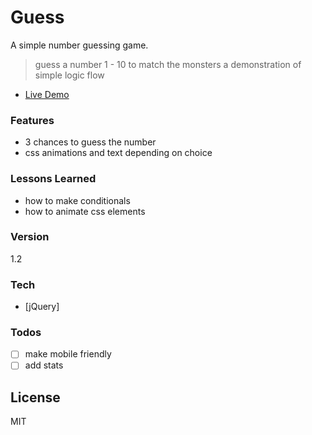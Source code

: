 # Guess

A simple number guessing game.
> guess a number 1 - 10 to match the monsters
> a demonstration of simple logic flow 

- [Live Demo](http://nealcloud.github.io/guess) 

### Features
  - 3 chances to guess the number
  - css animations and text depending on choice
  
### Lessons Learned
 - how to make conditionals
 - how to animate css elements

### Version
1.2

### Tech
* [jQuery]

### Todos
 - [ ] make mobile friendly
 - [ ] add stats

License
----
MIT

